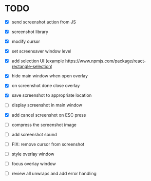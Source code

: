 # TODO

- [x] send screenshot action from JS
- [x] screenshot library
- [x] modify cursor
- [x] set screensaver window level
- [x] add selection UI (example https://www.npmjs.com/package/react-rectangle-selection)

- [x] hide main window when open overlay
- [x] on screenshot done close overlay
- [x] save screenshot to appropriate location
- [ ] display screenshot in main window

- [x] add cancel screenshot on ESC press
- [ ] compress the screenshot image
- [ ] add screenshot sound

- [ ] FIX: remove cursor from screenshot
- [ ] style overlay window
- [ ] focus overlay window


- [ ] review all unwraps and add error handling
